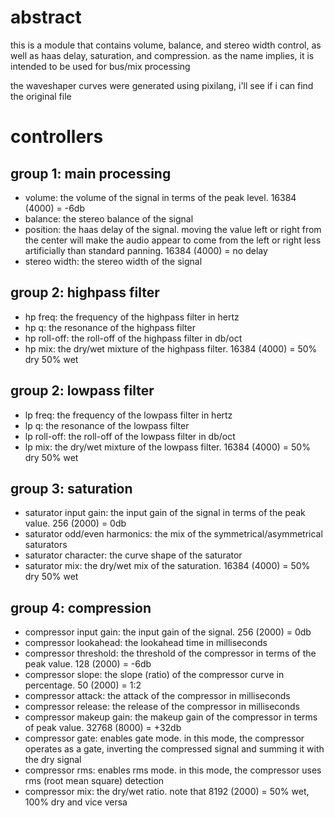 # abstract

this is a module that contains volume, balance, and stereo width control, as well as haas delay, saturation, and compression. as the name implies, it is intended to be used for bus/mix processing

the waveshaper curves were generated using pixilang, i'll see if i can find the original file

# controllers

## group 1: main processing

- volume: the volume of the signal in terms of the peak level. 16384 (4000) = -6db
- balance: the stereo balance of the signal
- position: the haas delay of the signal. moving the value left or right from the center will make the audio appear to come from the left or right less artificially than standard panning. 16384 (4000) = no delay
- stereo width: the stereo width of the signal

## group 2: highpass filter

- hp freq: the frequency of the highpass filter in hertz
- hp q: the resonance of the highpass filter
- hp roll-off: the roll-off of the highpass filter in db/oct
- hp mix: the dry/wet mixture of the highpass filter. 16384 (4000) = 50% dry 50% wet

## group 2: lowpass filter

- lp freq: the frequency of the lowpass filter in hertz
- lp q: the resonance of the lowpass filter
- lp roll-off: the roll-off of the lowpass filter in db/oct
- lp mix: the dry/wet mixture of the lowpass filter. 16384 (4000) = 50% dry 50% wet

## group 3: saturation

- saturator input gain: the input gain of the signal in terms of the peak value. 256 (2000) = 0db
- saturator odd/even harmonics: the mix of the symmetrical/asymmetrical saturators
- saturator character: the curve shape of the saturator
- saturator mix: the dry/wet mix of the saturation. 16384 (4000) = 50% dry 50% wet

## group 4: compression

- compressor input gain: the input gain of the signal. 256 (2000) = 0db
- compressor lookahead: the lookahead time in milliseconds
- compressor threshold: the threshold of the compressor in terms of the peak value. 128 (2000) = -6db
- compressor slope: the slope (ratio) of the compressor curve in percentage. 50 (2000) = 1:2
- compressor attack: the attack of the compressor in milliseconds
- compressor release: the release of the compressor in milliseconds
- compressor makeup gain: the makeup gain of the compressor in terms of peak value. 32768 (8000) = +32db
- compressor gate: enables gate mode. in this mode, the compressor operates as a gate, inverting the compressed signal and summing it with the dry signal
- compressor rms: enables rms mode. in this mode, the compressor uses rms (root mean square) detection
- compressor mix: the dry/wet ratio. note that 8192 (2000) = 50% wet, 100% dry and vice versa



